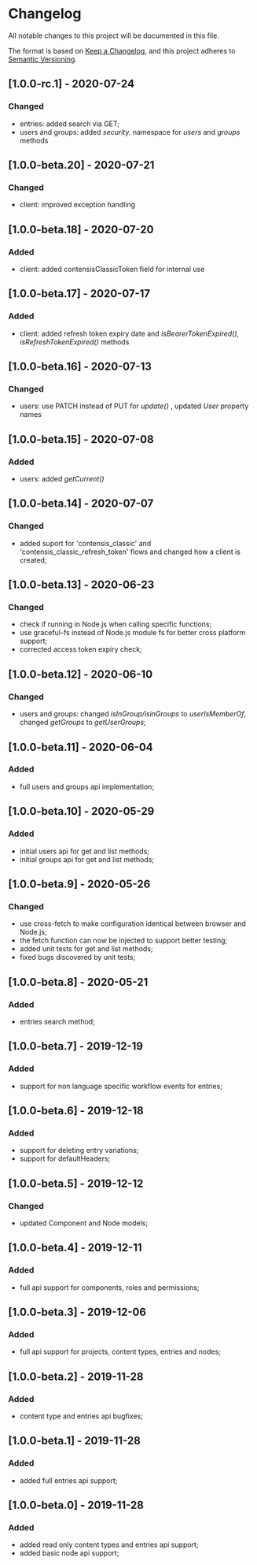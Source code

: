 # Changelog
All notable changes to this project will be documented in this file.

The format is based on [Keep a Changelog](https://keepachangelog.com/en/1.0.0/),
and this project adheres to [Semantic Versioning](https://semver.org/spec/v2.0.0.html).

## [1.0.0-rc.1] - 2020-07-24
### Changed
- entries: added search via GET;
- users and groups: added *security.* namespace for *users* and *groups* methods

## [1.0.0-beta.20] - 2020-07-21
### Changed
- client: improved exception handling

## [1.0.0-beta.18] - 2020-07-20
### Added
- client: added contensisClassicToken field for internal use

## [1.0.0-beta.17] - 2020-07-17
### Added
- client: added refresh token expiry date and *isBearerTokenExpired()*, *isRefreshTokenExpired()* methods

## [1.0.0-beta.16] - 2020-07-13
### Changed
- users: use PATCH instead of PUT for *update()* , updated *User* property names

## [1.0.0-beta.15] - 2020-07-08
### Added
- users: added *getCurrent()* 

## [1.0.0-beta.14] - 2020-07-07
### Changed
- added suport for 'contensis_classic' and 'contensis_classic_refresh_token' flows and changed how a client is created;

## [1.0.0-beta.13] - 2020-06-23
### Changed
- check if running in Node.js when calling specific functions;
- use graceful-fs instead of Node.js module fs for better cross platform support;
- corrected access token expiry check; 

## [1.0.0-beta.12] - 2020-06-10
### Changed
- users and groups: changed *isInGroup/isinGroups* to *userIsMemberOf*, changed *getGroups* to *getUserGroups*;

## [1.0.0-beta.11] - 2020-06-04
### Added
- full users and groups api implementation;

## [1.0.0-beta.10] - 2020-05-29
### Added
- initial users api for get and list methods;
- initial groups api for get and list methods;

## [1.0.0-beta.9] - 2020-05-26
### Changed
- use cross-fetch to make configuration identical between browser and Node.js;
- the fetch function can now be injected to support better testing;
- added unit tests for get and list methods;
- fixed bugs discovered by unit tests;

## [1.0.0-beta.8] - 2020-05-21
### Added
- entries search method;

## [1.0.0-beta.7] - 2019-12-19
### Added
- support for non language specific workflow events for entries;

## [1.0.0-beta.6] - 2019-12-18
### Added
- support for deleting entry variations;
- support for defaultHeaders;

## [1.0.0-beta.5] - 2019-12-12
### Changed
- updated Component and Node models;

## [1.0.0-beta.4] - 2019-12-11
### Added
- full api support for components, roles and permissions;

## [1.0.0-beta.3] - 2019-12-06
### Added
- full api support for projects, content types, entries and nodes;

## [1.0.0-beta.2] - 2019-11-28
### Added
- content type and entries api bugfixes;

## [1.0.0-beta.1] - 2019-11-28
### Added
- added full entries api support;

## [1.0.0-beta.0] - 2019-11-28
### Added
- added read only content types and entries api support;
- added basic node api support;
